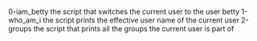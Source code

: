  0-iam_betty the script that switches the current user to the user betty
1-who_am_i  the script prints the effective user name of the current user
2-groups the script that prints all the groups the current user is part of
